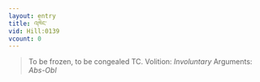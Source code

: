 ```yaml
---
layout: entry
title: འཁེང་
vid: Hill:0139
vcount: 0
---
```

> To be frozen, to be congealed TC\.
> Volition: _Involuntary_
> Arguments: _Abs-Obl_


